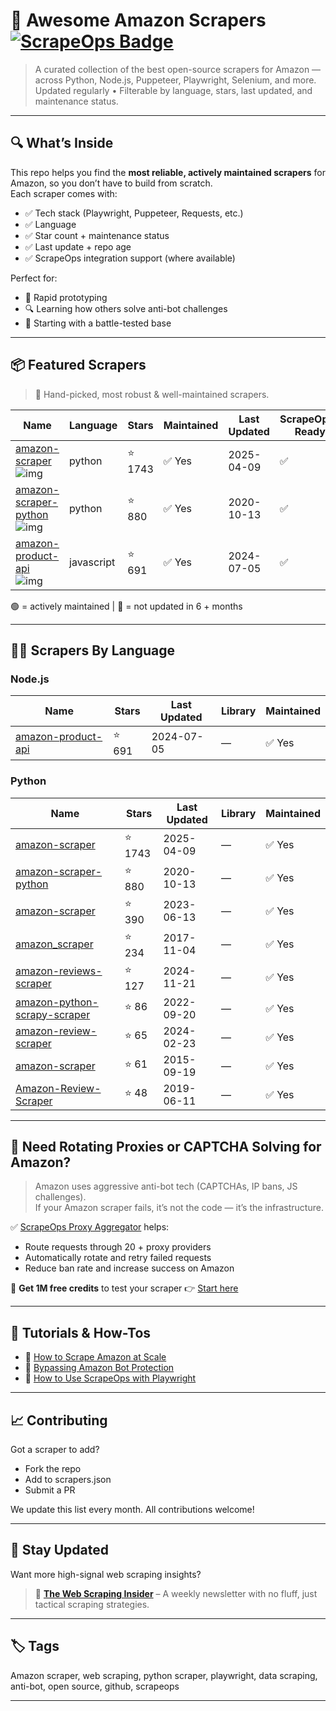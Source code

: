 
# 🛒 Awesome Amazon Scrapers [![ScrapeOps Badge](https://img.shields.io/badge/powered_by-ScrapeOps-blue)](https://scrapeops.io)

> A curated collection of the best open-source scrapers for Amazon — across Python, Node.js, Puppeteer, Playwright, Selenium, and more.  
> Updated regularly • Filterable by language, stars, last updated, and maintenance status.

---

## 🔍 What’s Inside
This repo helps you find the **most reliable, actively maintained scrapers** for Amazon, so you don’t have to build from scratch.  
Each scraper comes with:

- ✅ Tech stack (Playwright, Puppeteer, Requests, etc.)
- ✅ Language
- ✅ Star count + maintenance status
- ✅ Last update + repo age
- ✅ ScrapeOps integration support (where available)

Perfect for:  
- 🧪 Rapid prototyping  
- 🔍 Learning how others solve anti-bot challenges  
- 🚀 Starting with a battle-tested base

---

## 📦 Featured Scrapers
> 🏅 Hand-picked, most robust & well-maintained scrapers.

| Name | Language | Stars | Maintained | Last Updated | ScrapeOps-Ready |
|------|----------|-------|------------|--------------|-----------------|
| [amazon-scraper](https://github.com/oxylabs/amazon-scraper) ![img](https://github.com/oxylabs.png?size=20) | python | ⭐ 1743 | ✅ Yes | 2025-04-09 | ✅ |
| [amazon-scraper-python](https://github.com/tducret/amazon-scraper-python) ![img](https://github.com/tducret.png?size=20) | python | ⭐ 880 | ✅ Yes | 2020-10-13 | ✅ |
| [amazon-product-api](https://github.com/drawrowfly/amazon-product-api) ![img](https://github.com/drawrowfly.png?size=20) | javascript | ⭐ 691 | ✅ Yes | 2024-07-05 | ✅ |

🟢 = actively maintained \| 🔴 = not updated in 6 + months

---

## 🧑‍💻 Scrapers By Language

### Node.js
| Name | Stars | Last Updated | Library | Maintained |
|------|-------|--------------|---------|------------|
| [amazon-product-api](https://github.com/drawrowfly/amazon-product-api) | ⭐ 691 | 2024-07-05 | — | ✅ Yes |


### Python
| Name | Stars | Last Updated | Library | Maintained |
|------|-------|--------------|---------|------------|
| [amazon-scraper](https://github.com/oxylabs/amazon-scraper) | ⭐ 1743 | 2025-04-09 | — | ✅ Yes |
| [amazon-scraper-python](https://github.com/tducret/amazon-scraper-python) | ⭐ 880 | 2020-10-13 | — | ✅ Yes |
| [amazon-scraper](https://github.com/scrapehero-code/amazon-scraper) | ⭐ 390 | 2023-06-13 | — | ✅ Yes |
| [amazon_scraper](https://github.com/adamlwgriffiths/amazon_scraper) | ⭐ 234 | 2017-11-04 | — | ✅ Yes |
| [amazon-reviews-scraper](https://github.com/philipperemy/amazon-reviews-scraper) | ⭐ 127 | 2024-11-21 | — | ✅ Yes |
| [amazon-python-scrapy-scraper](https://github.com/ian-kerins/amazon-python-scrapy-scraper) | ⭐ 86 | 2022-09-20 | — | ✅ Yes |
| [amazon-review-scraper](https://github.com/scrapehero-code/amazon-review-scraper) | ⭐ 65 | 2024-02-23 | — | ✅ Yes |
| [amazon-scraper](https://github.com/voshawn/amazon-scraper) | ⭐ 61 | 2015-09-19 | — | ✅ Yes |
| [Amazon-Review-Scraper](https://github.com/shreyas707/Amazon-Review-Scraper) | ⭐ 48 | 2019-06-11 | — | ✅ Yes |

---

## 🔐 Need Rotating Proxies or CAPTCHA Solving for Amazon?

> Amazon uses aggressive anti-bot tech (CAPTCHAs, IP bans, JS challenges).  
> If your Amazon scraper fails, it’s not the code — it’s the infrastructure.

✅ [ScrapeOps Proxy Aggregator](https://scrapeops.io/proxy-aggregator/) helps:  
- Route requests through 20 + proxy providers  
- Automatically rotate and retry failed requests  
- Reduce ban rate and increase success on Amazon

🎁 **Get 1M free credits** to test your scraper 👉 [Start here](https://scrapeops.io)

---

## 🧠 Tutorials & How-Tos
- 📘 [How to Scrape Amazon at Scale](https://scrapeops.io/web-scraping-playbook/how-to-scrape-amazon/)
- 🔐 [Bypassing Amazon Bot Protection](https://scrapeops.io/web-scraping-playbook/anti-bot-strategies/)
- 🧪 [How to Use ScrapeOps with Playwright](https://scrapeops.io/docs/web-scraping-proxy-api-aggregator/playwright/)

---

## 📈 Contributing
Got a scraper to add?  
- Fork the repo  
- Add to scrapers.json
- Submit a PR  

We update this list every month. All contributions welcome!

---

## 📣 Stay Updated
Want more high-signal web scraping insights?

> 📰 [**The Web Scraping Insider**](https://scrapeops.io/newsletter) – A weekly newsletter with no fluff, just tactical scraping strategies.

---

## 🏷 Tags
Amazon scraper, web scraping, python scraper, playwright, data scraping, anti-bot, open source, github, scrapeops

---
